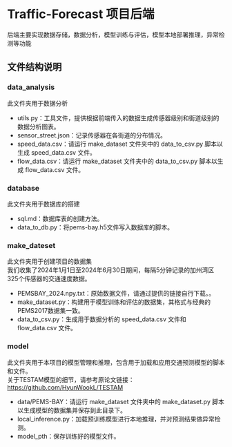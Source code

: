 # Traffic-Forecast 项目后端

后端主要实现数据存储，数据分析，模型训练与评估，模型本地部署推理，异常检测等功能

## 文件结构说明

### data_analysis

此文件夹用于数据分析

- utils.py：工具文件，提供根据前端传入的数据生成传感器级别和街道级别的数据分析图表。
- sensor_street.json：记录传感器在各街道的分布情况。
- speed_data.csv：请运行 make_dataset 文件夹中的 data_to_csv.py 脚本以生成 speed_data.csv 文件。
- flow_data.csv：请运行 make_dataset 文件夹中的 data_to_csv.py 脚本以生成 flow_data.csv 文件。

### database

此文件夹用于数据库的搭建

- sql.md：数据库表的创建方法。
- data_to_db.py：将pems-bay.h5文件写入数据库的脚本。


### make_dateset

此文件夹用于创建项目的数据集
<br>我们收集了2024年1月1日至2024年6月30日期间，每隔5分钟记录的加州湾区325个传感器的交通速度数据。

- PEMSBAY_2024.npy.txt：原始数据文件，请通过提供的链接自行下载。。
- make_dataset.py：构建用于模型训练和评估的数据集，其格式与经典的PEMS2017数据集一致。
- data_to_csv.py：生成用于数据分析的 speed_data.csv 文件和 flow_data.csv 文件。

### model

此文件夹用于本项目的模型管理和推理，包含用于加载和应用交通预测模型的脚本和文件。
<br> 关于TESTAM模型的细节，请参考原论文链接： https://github.com/HyunWookL/TESTAM

- data/PEMS-BAY：请运行 make_dataset 文件夹中的 make_dataset.py 脚本以生成模型的数据集并保存到此目录下。
- local_inference.py：加载预训练模型进行本地推理，并对预测结果做异常检测。
- model_pth：保存训练好的模型文件。
